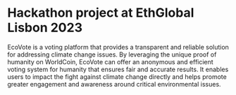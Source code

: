 # Hackathon project at EthGlobal Lisbon 2023
EcoVote is a voting platform that provides a transparent and reliable solution for addressing climate change issues. 
By leveraging the unique proof of humanity on WorldCoin, EcoVote can offer an anonymous and efficient voting system for humanity that ensures fair and accurate results. 
It enables users to impact the fight against climate change directly and helps promote greater engagement and awareness around critical environmental issues.
